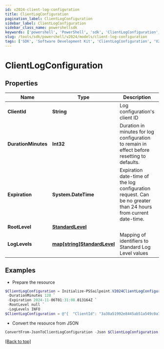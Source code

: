 ```yaml
---
id: v2024-client-log-configuration
title: ClientLogConfiguration
pagination_label: ClientLogConfiguration
sidebar_label: ClientLogConfiguration
sidebar_class_name: powershellsdk
keywords: ['powershell', 'PowerShell', 'sdk', 'ClientLogConfiguration', 'V2024ClientLogConfiguration'] 
slug: /tools/sdk/powershell/v2024/models/client-log-configuration
tags: ['SDK', 'Software Development Kit', 'ClientLogConfiguration', 'V2024ClientLogConfiguration']
---
```



# ClientLogConfiguration

## Properties

Name | Type | Description | Notes
------------ | ------------- | ------------- | -------------
**ClientId** | **String** | Log configuration's client ID | [optional] 
**DurationMinutes** | **Int32** | Duration in minutes for log configuration to remain in effect before resetting to defaults. | [optional] [default to 240]
**Expiration** | **System.DateTime** | Expiration date-time of the log configuration request.  Can be no greater than 24 hours from current date-time. | [optional] 
**RootLevel** | [**StandardLevel**](standard-level) |  | [required]
**LogLevels** | [**map[string]StandardLevel**](standard-level) | Mapping of identifiers to Standard Log Level values | [optional] 

## Examples

- Prepare the resource
```powershell
$ClientLogConfiguration = Initialize-PSSailpoint.V2024ClientLogConfiguration  -ClientId 3a38a51992e8445ab51a549c0a70ee66 `
 -DurationMinutes 120 `
 -Expiration 2024-11-06T01:31:08.013164Z `
 -RootLevel null `
 -LogLevels INFO
$ClientLogConfiguration = @"{  "ClientId": "3a38a51992e8445ab51a549c0a70ee66", "DurationMinutes": "120", "Expiration": "2024-11-06T01:31:08.013164Z", "RootLevel": null, "LogLevels": "INFO" }"@
```

- Convert the resource from JSON
```powershell
ConvertFrom-JsonToClientLogConfiguration -Json $ClientLogConfiguration
```


[[Back to top]](#) 

